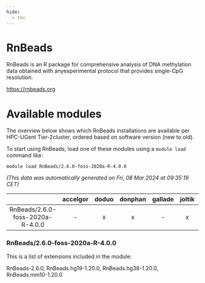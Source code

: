 ```yaml
---
hide:
  - toc
---
```


RnBeads
=======


RnBeads is an R package for comprehensive analysis of DNA methylation data obtained with anyexperimental protocol that provides single-CpG resolution.

https://rnbeads.org
# Available modules


The overview below shows which RnBeads installations are available per HPC-UGent Tier-2cluster, ordered based on software version (new to old).

To start using RnBeads, load one of these modules using a `module load` command like:

```shell
module load RnBeads/2.6.0-foss-2020a-R-4.0.0
```

*(This data was automatically generated on Fri, 08 Mar 2024 at 09:35:19 CET)*  

| |accelgor|doduo|donphan|gallade|joltik|skitty|
| :---: | :---: | :---: | :---: | :---: | :---: | :---: |
|RnBeads/2.6.0-foss-2020a-R-4.0.0|-|x|x|-|x|x|


### RnBeads/2.6.0-foss-2020a-R-4.0.0

This is a list of extensions included in the module:

RnBeads-2.6.0, RnBeads.hg19-1.20.0, RnBeads.hg38-1.20.0, RnBeads.mm10-1.20.0
